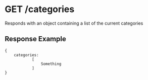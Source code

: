 # GET /categories

Responds with an object containing a list of the current categories

## Response Example

```
{
    categories:
            [
                Something
            ]
}
```
